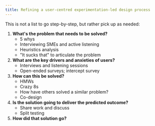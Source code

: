 ```yaml
---
title: Refining a user-centred experimentation-led design process
---
```

This is not a list to go step-by-step, but rather pick up as needed:

1. **What's the problem that needs to be solved?**
	- 5 whys
	- Interviewing SMEs and active listening
	- Heuristics analysis
	- "It sucks that" to articulate the problem
2. **What are the key drivers and anxieties of users?**
	- Interviews and listening sessions
	- Open-ended surveys; intercept survey
3. **How can this be solved?**
	- HMWs
	- Crazy 8s
	- How have others solved a similar problem?
	- Co-design
4. **Is the solution going to deliver the predicted outcome?**
	- Share work and discuss
	- Split testing
5. **How did that solution go?**
